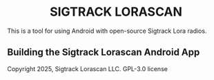 <h1 align="center">SIGTRACK LORASCAN</h1>

This is a tool for using Android with open-source Sigtrack Lora radios.

## Building the Sigtrack Lorascan Android App


Copyright 2025, Sigtrack Lorascan LLC. GPL-3.0 license
